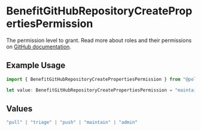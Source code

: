 # BenefitGitHubRepositoryCreatePropertiesPermission

The permission level to grant. Read more about roles and their permissions on [GitHub documentation](https://docs.github.com/en/organizations/managing-user-access-to-your-organizations-repositories/managing-repository-roles/repository-roles-for-an-organization#permissions-for-each-role).

## Example Usage

```typescript
import { BenefitGitHubRepositoryCreatePropertiesPermission } from "@polar-sh/sdk/models/components";

let value: BenefitGitHubRepositoryCreatePropertiesPermission = "maintain";
```

## Values

```typescript
"pull" | "triage" | "push" | "maintain" | "admin"
```